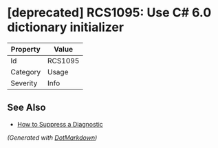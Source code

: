 # \[deprecated\] RCS1095: Use C\# 6\.0 dictionary initializer

| Property | Value   |
| -------- | ------- |
| Id       | RCS1095 |
| Category | Usage   |
| Severity | Info    |

## See Also

* [How to Suppress a Diagnostic](../HowToConfigureAnalyzers.md#how-to-suppress-a-diagnostic)


*\(Generated with [DotMarkdown](http://github.com/JosefPihrt/DotMarkdown)\)*